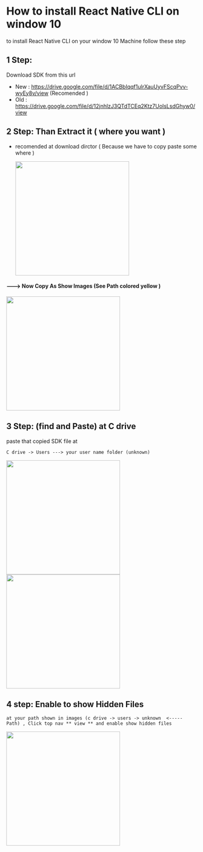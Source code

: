 # How to install React Native CLI on window 10
 to install React Native CLI on your window 10 Machine follow these step

## 1 Step:
Download SDK from this url   
- New : https://drive.google.com/file/d/1ACBbIqqf1ulrXauUyvFScqPvv-wyEy8v/view  (Recomended )
- Old : https://drive.google.com/file/d/12jnhlzJ3QTdTCEq2Ktz7UolsLsdGhyw0/view

## 2 Step: Than Extract it ( where you want )
 - recomended at download dirctor  ( Because we have to copy paste some where )

   <img src= "https://github.com/getsettalk/install-react-native-cli-with-android-studio/assets/49394996/b6606584-0fdd-47ce-84c0-9ae59cdba7b3" width="300" />
#### ---> Now Copy As Show Images (See Path colored yellow )
 
   <img src= "https://github.com/getsettalk/install-react-native-cli-with-android-studio/assets/49394996/a1fae2c7-3337-4354-b2d3-b6599f454233" width="300" />

## 3 Step: (find and Paste) at C drive
   paste that copied SDK file at
   ```
C drive -> Users ---> your user name folder (unknown) 
   ```

   <img src= "https://github.com/getsettalk/install-react-native-cli-with-android-studio/assets/49394996/a1faac7a-a5b5-4d33-8466-6d0261fdd0c7" width="300" />
   
   <img src= "https://github.com/getsettalk/install-react-native-cli-with-android-studio/assets/49394996/1e452faf-2e77-46c2-af43-d7550592b9bd" width="300" />  
   
  ## 4 step: Enable to show Hidden Files   
    at your path shown in images (c drive -> users -> unknown  <-----  Path) , Click top nav ** view ** and enable show hidden files  
   <img src= "https://github.com/getsettalk/install-react-native-cli-with-android-studio/assets/49394996/b71aed43-bdfc-4f25-b88f-49aa742a95c5" width="300" />
  
